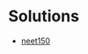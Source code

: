 # Solutions

- [neet150](https://github.com/quinn-sasha/coding-interview-university/blob/main/codes/neetcode.md)
